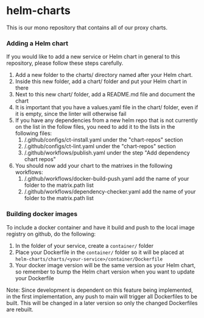 # helm-charts
This is our mono repository that contains all of our proxy charts. 

### Adding a Helm chart
If you would like to add a new service or Helm chart in general to this repository, please follow these steps carefully. 
1. Add a new folder to the charts/ directory named after your Helm chart. 
2. Inside this new folder, add a chart/ folder and put your Helm chart in there
3. Next to this new chart/ folder, add a README.md file and document the chart
4. It is important that you have a values.yaml file in the chart/ folder, even if it is empty, since the linter will otherwise fail
5. If you have any dependencies from a new helm repo that is not currently on the list in the follow files, you need to add it to the lists in the following files: 
   1. /.github/configs/ct-install.yaml under the "chart-repos" section
   2. /.github/configs/ct-lint.yaml under the "chart-repos" section
   3. /.github/workflows/publish.yaml under the step "Add dependency chart repos"
6. You should now add your chart to the matrixes in the following workflows:
   1. /.github/workflows/docker-build-push.yaml add the name of your folder to the matrix.path list
   2. /.github/workflows/dependency-checker.yaml add the name of your folder to the matrix.path list

### Building docker images
To include a docker container and have it build and push to the local image registry on github, do the following: 
1. In the folder of your service, create a `container/` folder
2. Place your Dockerfile in the `container/` folder so it will be placed at `helm-charts/charts/<your-service>/container/Dockerfile`
3. Your docker image version will be the same version as your Helm chart, so remember to bump the Helm chart version when you want to update your Dockerfile

Note: Since development is dependent on this feature being implemented, in the first implementation, any push to main will trigger all Dockerfiles to be built. This will be changed in a later version so only the changed Dockerfiles are rebuilt. 
